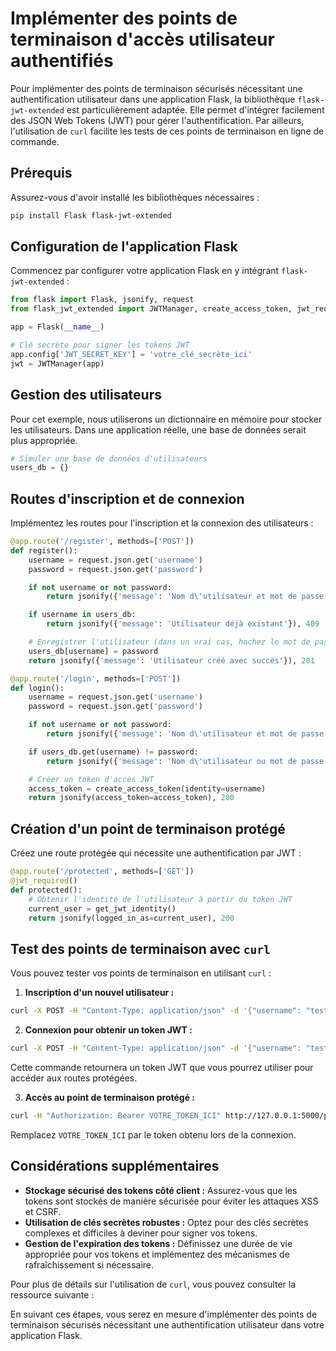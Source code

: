 # Implémenter des points de terminaison d'accès utilisateur authentifiés

Pour implémenter des points de terminaison sécurisés nécessitant une authentification utilisateur dans une application Flask, la bibliothèque `flask-jwt-extended` est particulièrement adaptée. Elle permet d'intégrer facilement des JSON Web Tokens (JWT) pour gérer l'authentification. Par ailleurs, l'utilisation de `curl` facilite les tests de ces points de terminaison en ligne de commande.

## Prérequis

Assurez-vous d'avoir installé les bibliothèques nécessaires :

```bash
pip install Flask flask-jwt-extended
```


## Configuration de l'application Flask

Commencez par configurer votre application Flask en y intégrant `flask-jwt-extended` :

```python
from flask import Flask, jsonify, request
from flask_jwt_extended import JWTManager, create_access_token, jwt_required, get_jwt_identity

app = Flask(__name__)

# Clé secrète pour signer les tokens JWT
app.config['JWT_SECRET_KEY'] = 'votre_clé_secrète_ici'
jwt = JWTManager(app)
```


## Gestion des utilisateurs

Pour cet exemple, nous utiliserons un dictionnaire en mémoire pour stocker les utilisateurs. Dans une application réelle, une base de données serait plus appropriée.

```python
# Simuler une base de données d'utilisateurs
users_db = {}
```


## Routes d'inscription et de connexion

Implémentez les routes pour l'inscription et la connexion des utilisateurs :

```python
@app.route('/register', methods=['POST'])
def register():
    username = request.json.get('username')
    password = request.json.get('password')

    if not username or not password:
        return jsonify({'message': 'Nom d\'utilisateur et mot de passe requis'}), 400

    if username in users_db:
        return jsonify({'message': 'Utilisateur déjà existant'}), 409

    # Enregistrer l'utilisateur (dans un vrai cas, hachez le mot de passe)
    users_db[username] = password
    return jsonify({'message': 'Utilisateur créé avec succès'}), 201

@app.route('/login', methods=['POST'])
def login():
    username = request.json.get('username')
    password = request.json.get('password')

    if not username or not password:
        return jsonify({'message': 'Nom d\'utilisateur et mot de passe requis'}), 400

    if users_db.get(username) != password:
        return jsonify({'message': 'Nom d\'utilisateur ou mot de passe incorrect'}), 401

    # Créer un token d'accès JWT
    access_token = create_access_token(identity=username)
    return jsonify(access_token=access_token), 200
```


## Création d'un point de terminaison protégé

Créez une route protégée qui nécessite une authentification par JWT :

```python
@app.route('/protected', methods=['GET'])
@jwt_required()
def protected():
    # Obtenir l'identité de l'utilisateur à partir du token JWT
    current_user = get_jwt_identity()
    return jsonify(logged_in_as=current_user), 200
```


## Test des points de terminaison avec `curl`

Vous pouvez tester vos points de terminaison en utilisant `curl` :

1. **Inscription d'un nouvel utilisateur :**

```bash
curl -X POST -H "Content-Type: application/json" -d '{"username": "testuser", "password": "testpass"}' http://127.0.0.1:5000/register
```


2. **Connexion pour obtenir un token JWT :**

```bash
curl -X POST -H "Content-Type: application/json" -d '{"username": "testuser", "password": "testpass"}' http://127.0.0.1:5000/login
```


Cette commande retournera un token JWT que vous pourrez utiliser pour accéder aux routes protégées.

3. **Accès au point de terminaison protégé :**

```bash
curl -H "Authorization: Bearer VOTRE_TOKEN_ICI" http://127.0.0.1:5000/protected
```


Remplacez `VOTRE_TOKEN_ICI` par le token obtenu lors de la connexion.

## Considérations supplémentaires

- **Stockage sécurisé des tokens côté client :** Assurez-vous que les tokens sont stockés de manière sécurisée pour éviter les attaques XSS et CSRF.
- **Utilisation de clés secrètes robustes :** Optez pour des clés secrètes complexes et difficiles à deviner pour signer vos tokens.
- **Gestion de l'expiration des tokens :** Définissez une durée de vie appropriée pour vos tokens et implémentez des mécanismes de rafraîchissement si nécessaire.

Pour plus de détails sur l'utilisation de `curl`, vous pouvez consulter la ressource suivante :

En suivant ces étapes, vous serez en mesure d'implémenter des points de terminaison sécurisés nécessitant une authentification utilisateur dans votre application Flask. 